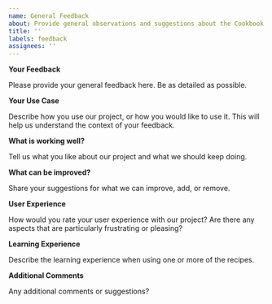 ```yaml
---
name: General Feedback
about: Provide general observations and suggestions about the Cookbook project 
title: ''
labels: feedback
assignees: ''
---
```


**Your Feedback**

Please provide your general feedback here. Be as detailed as possible. 

**Your Use Case**

Describe how you use our project, or how you would like to use it. This will help us understand the context of your feedback.

**What is working well?**

Tell us what you like about our project and what we should keep doing.

**What can be improved?**

Share your suggestions for what we can improve, add, or remove.

**User Experience**

How would you rate your user experience with our project? Are there any aspects that are particularly frustrating or pleasing?

**Learning Experience**

Describe the learning experience when using one or more of the recipes. 

**Additional Comments**

Any additional comments or suggestions?
